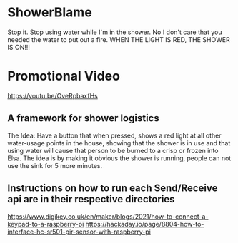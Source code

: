 # ShowerBlame
Stop it. Stop using water while I`m in the shower. No I don't care that you needed the water to put out a fire. WHEN THE LIGHT IS RED, THE SHOWER IS ON!!!

# Promotional Video
https://youtu.be/OveRpbaxfHs


## A framework for shower logistics

The Idea: Have a button that when pressed, shows a red light at all other water-usage points in the house, showing that the shower is in use and that using water will cause that person to be burned to a crisp or frozen into Elsa. The idea is by making it obvious the shower is running, people can not use the sink for 5 more minutes.

## Instructions on how to run each Send/Receive api are in their respective directories

https://www.digikey.co.uk/en/maker/blogs/2021/how-to-connect-a-keypad-to-a-raspberry-pi
https://hackaday.io/page/8804-how-to-interface-hc-sr501-pir-sensor-with-raspberry-pi